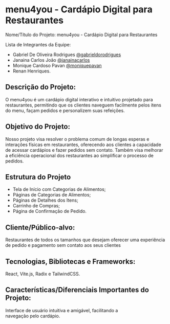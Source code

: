 # menu4you - Cardápio Digital para Restaurantes

Nome/Título do Projeto: menu4you - Cardápio Digital para Restaurantes

Lista de Integrantes da Equipe: 
- Gabriel De Oliveira Rodrigues [@gabrieldorodrigues](https://github.com/gabrieldorodrigues)
- Janaina Carlos João [@janainacarlos](https://github.com/janainacarlos)
- Monique Cardoso Pavan [@moniquepavan](https://github.com/moniquepavan)
- Renan Henriques.

## Descrição do Projeto: 
O menu4you é um cardápio digital interativo e intuitivo projetado para restaurantes, permitindo que os clientes naveguem facilmente pelos itens do menu, façam pedidos e personalizem suas refeições.

## Objetivo do Projeto: 
Nosso projeto visa resolver o problema comum de longas esperas e interações físicas em restaurantes, oferecendo aos clientes a capacidade de acessar cardápios e fazer pedidos sem contato. Também visa melhorar a eficiência operacional dos restaurantes ao simplificar o processo de pedidos.

## Estrutura do Projeto
- Tela de Início com Categorias de Alimentos;
- Páginas de Categorias de Alimentos;
- Páginas de Detalhes dos Itens;
- Carrinho de Compras;
- Página de Confirmação de Pedido.

## Cliente/Público-alvo: 
Restaurantes de todos os tamanhos que desejam oferecer uma experiência de pedido e pagamento sem contato aos seus clientes

## Tecnologias, Bibliotecas e Frameworks: 
React, Vite.js, Radix e TailwindCSS.

## Características/Diferenciais Importantes do Projeto: 
Interface de usuário intuitiva e amigável, facilitando a navegação pelo cardápio.
